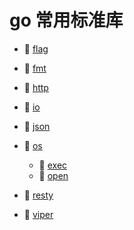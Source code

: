 # go 常用标准库

* 📄 [flag](siyuan://blocks/20241031095128-4v52558)
* 📄 [fmt](siyuan://blocks/20240624120217-ufdl1hl)
* 📄 [http](siyuan://blocks/20240624120239-0fjv9is)
* 📄 [io](siyuan://blocks/20240624120224-qsz80ua)
* 📄 [json](siyuan://blocks/20240626165659-iy7k0l5)
* 📑 [os](siyuan://blocks/20240624125419-e4sd8xa)

  * 📄 [exec](siyuan://blocks/20240628155935-8dxr67x)
  * 📄 [open](siyuan://blocks/20240918112330-r2242eb)
* 📄 [resty](siyuan://blocks/20240918135630-i1tgqck)
* 📄 [viper](siyuan://blocks/20240624130300-abazf9o)

　　‍

　　‍
